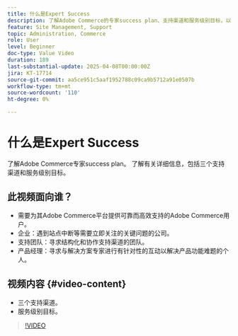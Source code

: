 ```yaml
---
title: 什么是Expert Success
description: 了解Adobe Commerce的专家success plan、支持渠道和服务级别目标，以实现无缝客户支持。
feature: Site Management, Support
topic: Administration, Commerce
role: User
level: Beginner
doc-type: Value Video
duration: 189
last-substantial-update: 2025-04-08T00:00:00Z
jira: KT-17714
source-git-commit: aa5ce951c5aaf1952788c09ca9b5712a91e0507b
workflow-type: tm+mt
source-wordcount: '110'
ht-degree: 0%

---
```



# 什么是Expert Success

了解Adobe Commerce专家success plan。 了解有关详细信息，包括三个支持渠道和服务级别目标。

## 此视频面向谁？

* 需要为其Adobe Commerce平台提供可靠而高效支持的Adobe Commerce用户。
* 企业：遇到站点中断等需要立即关注的关键问题的公司。
* 支持团队：寻求结构化和协作支持渠道的团队。
* 产品经理：寻求与解决方案专家进行有针对性的互动以解决产品功能难题的个人。

## 视频内容 {#video-content}

* 三个支持渠道。
* 服务级别目标。

>[!VIDEO](https://video.tv.adobe.com/v/3457508/?learn=on&enablevpops)
